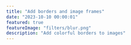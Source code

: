 ```yaml
---
title: "Add borders and image frames"
date: "2023-10-10 00:00:01"
featured: true
featureImage: "filters/blur.png"
description: "Add colorful borders to images"
---
```


